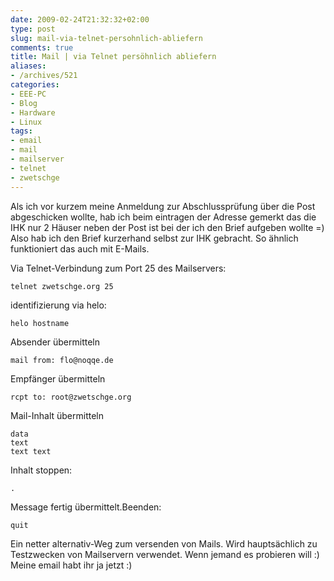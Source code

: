 ```yaml
---
date: 2009-02-24T21:32:32+02:00
type: post
slug: mail-via-telnet-persohnlich-abliefern
comments: true
title: Mail | via Telnet persöhnlich abliefern
aliases:
- /archives/521
categories:
- EEE-PC
- Blog
- Hardware
- Linux
tags:
- email
- mail
- mailserver
- telnet
- zwetschge
---
```


Als ich vor kurzem meine Anmeldung zur Abschlussprüfung über die Post abgeschicken wollte, hab ich beim eintragen der Adresse gemerkt das die IHK nur 2 Häuser neben der Post ist bei der ich den Brief aufgeben wollte =) Also hab ich den Brief kurzerhand selbst zur IHK gebracht.
So ähnlich funktioniert das auch mit E-Mails.

Via Telnet-Verbindung zum Port 25 des Mailservers:
```
telnet zwetschge.org 25
```


identifizierung via helo:
```
helo hostname
```


Absender übermitteln
```
mail from: flo@noqqe.de
```


Empfänger übermitteln
```
rcpt to: root@zwetschge.org
```


Mail-Inhalt übermitteln
```
data
text
text text
```


Inhalt stoppen:
```
.
```


Message fertig übermittelt.Beenden:
```
quit
```


Ein netter alternativ-Weg zum versenden von Mails. Wird hauptsächlich zu Testzwecken von Mailservern verwendet. Wenn jemand es probieren will :) Meine email habt ihr ja jetzt :)
